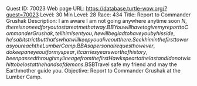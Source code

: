 Quest ID: 70023
Web page URL: https://database.turtle-wow.org/?quest=70023
Level: 30
Min Level: 28
Race: 434
Title: Report to Commander Grushak
Description: I am aware I am not going anywhere anytime soon $N, there is no need for you to stare at me that way.$B$BYou will have to give my report to Commander Grushak, tell him I sent you, he will be glad to have you by his side, he's a bit strict but that's what will keep you alive out there. Seek him in the first tower as you reach the Lumber Camp.$B$BAs a personal request however, do keep an eye out for my spear, it carries years worth of history, been passed through my lineage from the first Hawkspear to the last and I do not wish it to be lost at the hands of demons.$B$BTravel safe my friend and may the Earthmother guide you.
Objective: Report to Commander Grushak at the Lumber Camp.
